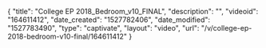 {
    "title": "College EP 2018_Bedroom_v10_FINAL",
    "description": "",
    "videoid": "164611412",
    "date_created": "1527782406",
    "date_modified": "1527783490",
    "type": "captivate",
    "layout": "video",
    "url": "\/v\/college-ep-2018-bedroom-v10-final\/164611412"
}
